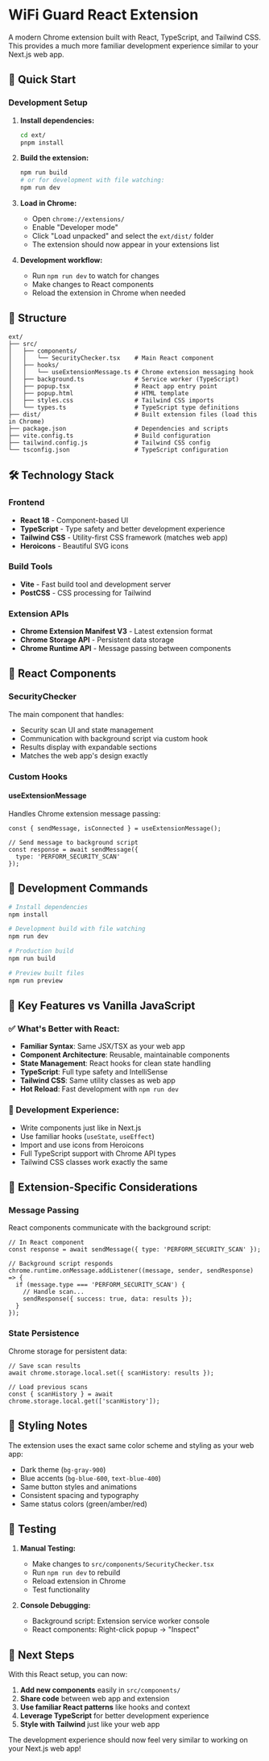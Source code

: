 # WiFi Guard React Extension

A modern Chrome extension built with React, TypeScript, and Tailwind CSS. This provides a much more familiar development experience similar to your Next.js web app.

## 🚀 Quick Start

### Development Setup

1. **Install dependencies:**
   ```bash
   cd ext/
   pnpm install
   ```

2. **Build the extension:**
   ```bash
   npm run build
   # or for development with file watching:
   npm run dev
   ```

3. **Load in Chrome:**
   - Open `chrome://extensions/`
   - Enable "Developer mode"
   - Click "Load unpacked" and select the `ext/dist/` folder
   - The extension should now appear in your extensions list

4. **Development workflow:**
   - Run `npm run dev` to watch for changes
   - Make changes to React components
   - Reload the extension in Chrome when needed

## 📁 Structure

```
ext/
├── src/
│   ├── components/
│   │   └── SecurityChecker.tsx    # Main React component
│   ├── hooks/
│   │   └── useExtensionMessage.ts # Chrome extension messaging hook
│   ├── background.ts              # Service worker (TypeScript)
│   ├── popup.tsx                  # React app entry point
│   ├── popup.html                 # HTML template
│   ├── styles.css                 # Tailwind CSS imports
│   └── types.ts                   # TypeScript type definitions
├── dist/                          # Built extension files (load this in Chrome)
├── package.json                   # Dependencies and scripts
├── vite.config.ts                 # Build configuration
├── tailwind.config.js             # Tailwind CSS config
└── tsconfig.json                  # TypeScript configuration
```

## 🛠 Technology Stack

### Frontend
- **React 18** - Component-based UI
- **TypeScript** - Type safety and better development experience  
- **Tailwind CSS** - Utility-first CSS framework (matches web app)
- **Heroicons** - Beautiful SVG icons

### Build Tools
- **Vite** - Fast build tool and development server
- **PostCSS** - CSS processing for Tailwind

### Extension APIs
- **Chrome Extension Manifest V3** - Latest extension format
- **Chrome Storage API** - Persistent data storage
- **Chrome Runtime API** - Message passing between components

## 🎨 React Components

### SecurityChecker
The main component that handles:
- Security scan UI and state management
- Communication with background script via custom hook
- Results display with expandable sections
- Matches the web app's design exactly

### Custom Hooks

#### useExtensionMessage
Handles Chrome extension message passing:
```tsx
const { sendMessage, isConnected } = useExtensionMessage();

// Send message to background script
const response = await sendMessage({ 
  type: 'PERFORM_SECURITY_SCAN' 
});
```

## 🔧 Development Commands

```bash
# Install dependencies
npm install

# Development build with file watching
npm run dev

# Production build  
npm run build

# Preview built files
npm run preview
```

## 📝 Key Features vs Vanilla JavaScript

### ✅ What's Better with React:
- **Familiar Syntax**: Same JSX/TSX as your web app
- **Component Architecture**: Reusable, maintainable components  
- **State Management**: React hooks for clean state handling
- **TypeScript**: Full type safety and IntelliSense
- **Tailwind CSS**: Same utility classes as web app
- **Hot Reload**: Fast development with `npm run dev`

### 🎯 Development Experience:
- Write components just like in Next.js
- Use familiar hooks (`useState`, `useEffect`)
- Import and use icons from Heroicons
- Full TypeScript support with Chrome API types
- Tailwind CSS classes work exactly the same

## 🚧 Extension-Specific Considerations

### Message Passing
React components communicate with the background script:
```tsx
// In React component
const response = await sendMessage({ type: 'PERFORM_SECURITY_SCAN' });

// Background script responds
chrome.runtime.onMessage.addListener((message, sender, sendResponse) => {
  if (message.type === 'PERFORM_SECURITY_SCAN') {
    // Handle scan...
    sendResponse({ success: true, data: results });
  }
});
```

### State Persistence
Chrome storage for persistent data:
```tsx
// Save scan results
await chrome.storage.local.set({ scanHistory: results });

// Load previous scans
const { scanHistory } = await chrome.storage.local.get(['scanHistory']);
```

## 🎨 Styling Notes

The extension uses the exact same color scheme and styling as your web app:
- Dark theme (`bg-gray-900`)
- Blue accents (`bg-blue-600`, `text-blue-400`)
- Same button styles and animations
- Consistent spacing and typography
- Same status colors (green/amber/red)

## 🧪 Testing

1. **Manual Testing:**
   - Make changes to `src/components/SecurityChecker.tsx`
   - Run `npm run dev` to rebuild
   - Reload extension in Chrome
   - Test functionality

2. **Console Debugging:**
   - Background script: Extension service worker console
   - React components: Right-click popup → "Inspect"

## 🚀 Next Steps

With this React setup, you can now:
1. **Add new components** easily in `src/components/`
2. **Share code** between web app and extension
3. **Use familiar React patterns** like hooks and context
4. **Leverage TypeScript** for better development experience
5. **Style with Tailwind** just like your web app

The development experience should now feel very similar to working on your Next.js web app!